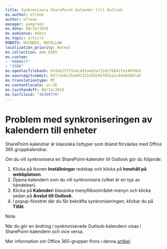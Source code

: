 ```yaml
---
title: Synkronisera SharePoint-kalender till Outlook
ms.author: efrene
author: efrene
manager: pamgreen
ms.date: 08/14/2019
ms.audience: Admin
ms.topic: article
ROBOTS: NOINDEX, NOFOLLOW
localization_priority: Normal
ms.collection: Adm_O365
ms.custom:
- "9000677"
- "2586"
ms.openlocfilehash: 0fdab2f37554cd91aeb2a71101f6841fe148f66d
ms.sourcegitcommit: 01fc5e0c25e691351d58295f055a1c64402867a0
ms.translationtype: MT
ms.contentlocale: sv-SE
ms.lasthandoff: 08/14/2019
ms.locfileid: "36399778"
---
```

# <a name="issues-synchronizing-your-calendar-to-devices"></a>Problem med synkroniseringen av kalendern till enheter

SharePoint-kalendrar är klassiska listtyper som ibland förväxlas med Office 365 gruppkalendrar.

Om du vill synkronisera en SharePoint-kalender till Outlook gör du följande:

1. Klicka på ikonen **Inställningar** redskap och klicka på **Innehåll på webbplatsen**.
2. Öppna kalendern som du vill synkronisera (vilket är en typ av händelser).
3. Klicka på **Kalender**i klassiska menyfliksområdet-menyn och klicka sedan på **Anslut till Outlook**.
4. I popup-fönstret där du får bekräfta synkroniseringen, klickar du på **Tillåt**.

>[!Note]
> När du gör en ändring i synkroniserade Outlook-kalendern visas i SharePoint-kalendern och vice versa.

Mer information om Office 365-grupper finns i denna [artikel](https://support.office.com/en-us/article/Learn-about-Office-365-groups-b565caa1-5c40-40ef-9915-60fdb2d97fa2).
